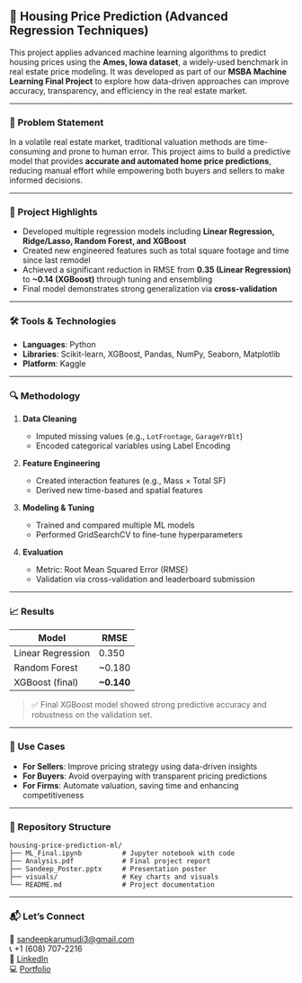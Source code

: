 
## 🏡 Housing Price Prediction (Advanced Regression Techniques)

This project applies advanced machine learning algorithms to predict housing prices using the **Ames, Iowa dataset**, a widely-used benchmark in real estate price modeling. It was developed as part of our **MSBA Machine Learning Final Project** to explore how data-driven approaches can improve accuracy, transparency, and efficiency in the real estate market.

---

### 📌 Problem Statement

In a volatile real estate market, traditional valuation methods are time-consuming and prone to human error. This project aims to build a predictive model that provides **accurate and automated home price predictions**, reducing manual effort while empowering both buyers and sellers to make informed decisions.

---

### 🧠 Project Highlights

- Developed multiple regression models including **Linear Regression, Ridge/Lasso, Random Forest, and XGBoost**
- Created new engineered features such as total square footage and time since last remodel
- Achieved a significant reduction in RMSE from **0.35 (Linear Regression)** to **~0.14 (XGBoost)** through tuning and ensembling
- Final model demonstrates strong generalization via **cross-validation**

---

### 🛠️ Tools & Technologies

- **Languages**: Python  
- **Libraries**: Scikit-learn, XGBoost, Pandas, NumPy, Seaborn, Matplotlib  
- **Platform**: Kaggle

---

### 🔍 Methodology

1. **Data Cleaning**
   - Imputed missing values (e.g., `LotFrontage`, `GarageYrBlt`)
   - Encoded categorical variables using Label Encoding

2. **Feature Engineering**
   - Created interaction features (e.g., Mass × Total SF)
   - Derived new time-based and spatial features

3. **Modeling & Tuning**
   - Trained and compared multiple ML models
   - Performed GridSearchCV to fine-tune hyperparameters

4. **Evaluation**
   - Metric: Root Mean Squared Error (RMSE)
   - Validation via cross-validation and leaderboard submission

---

### 📈 Results

| Model               | RMSE      |
|--------------------|-----------|
| Linear Regression   | 0.350     |
| Random Forest       | ~0.180    |
| XGBoost (final)     | **~0.140** |

> ✅ Final XGBoost model showed strong predictive accuracy and robustness on the validation set.

---

### 🧩 Use Cases

- **For Sellers**: Improve pricing strategy using data-driven insights
- **For Buyers**: Avoid overpaying with transparent pricing predictions
- **For Firms**: Automate valuation, saving time and enhancing competitiveness

---

### 📁 Repository Structure

```
housing-price-prediction-ml/
├── ML_Final.ipynb          # Jupyter notebook with code
├── Analysis.pdf            # Final project report
├── Sandeep_Poster.pptx     # Presentation poster
├── visuals/                # Key charts and visuals
└── README.md               # Project documentation
```

---

### 📬 Let’s Connect

📧 sandeepkarumudi3@gmail.com  
📞 +1 (608) 707-2216  
🔗 [LinkedIn](https://www.linkedin.com/in/sandeepk96)  
💻 [Portfolio](https://github.com/sandeepk96)
